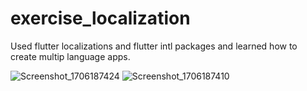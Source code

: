 # exercise_localization

Used flutter localizations and flutter intl packages and learned how to create multip language apps.

![Screenshot_1706187424](https://github.com/yasinatagun/LocalizationExercise/assets/4943407/034ecfc3-93cc-4cd4-975e-c575c7441a28)
![Screenshot_1706187410](https://github.com/yasinatagun/LocalizationExercise/assets/4943407/945e0660-568e-4b27-9df7-8eb9c10787d0)
